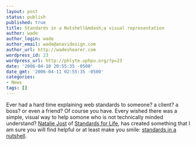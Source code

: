 ```yaml
---
layout: post
status: publish
published: true
title: Standards in a Nutshell&mdash;a visual representation
author: wade
author_login: wade
author_email: wade@anavidesign.com
author_url: http://wadeshearer.com
wordpress_id: 23
wordpress_url: http://phlyte.uphpu.org/?p=23
date: '2006-04-10 20:55:35 -0500'
date_gmt: '2006-04-11 02:55:35 -0500'
categories:
- News
tags: []
---
```

<p>Ever had a hard time explaining web standards to someone? a client? a boss? or even a friend? Of course you have. Every wished there was a simple, visual way to help somone who is not technically minded understand? <a href="http://nataliejost.com/natalie">Natalie Jost</a> of <a href="http://nataliejost.com">Standards for Life</a>, has created something that I am sure you will find helpful or at least make you smile: <a href="http://nataliejost.com/standards-in-a-nutshell">standards in a nutshell</a>.</p>

